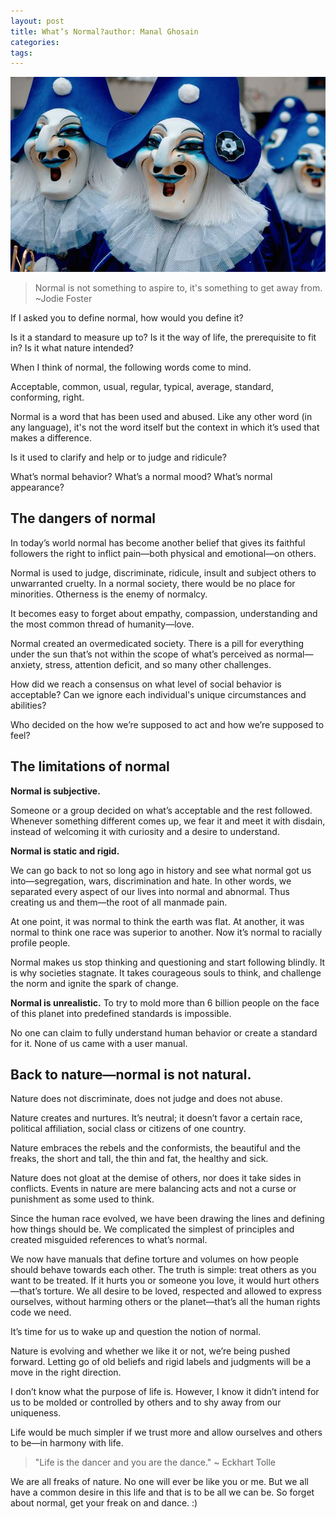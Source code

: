 ```yaml
---
layout: post
title: What’s Normal?author: Manal Ghosain
categories:
tags:
---
```


![Masks](/images/masks.jpg)

> Normal is not something to aspire to, it's something to get away from. ~Jodie Foster

If I asked you to define normal, how would you define it? 

Is it a standard to measure up to? Is it the way of life, the prerequisite to fit in? Is it what nature intended? 

When I think of normal, the following words come to mind. 

Acceptable, common, usual, regular, typical, average, standard, conforming, right. 

Normal is a word that has been used and abused. Like any other word (in any language), it's not the word itself but the context in which it’s used that makes a difference. 

Is it used to clarify and help or to judge and ridicule? 

What’s normal behavior? What’s a normal mood? What’s normal appearance? 

## The dangers of normal 

In today’s world normal has become another belief that gives its faithful followers the right to inflict pain—both physical and emotional—on others. 

Normal is used to judge, discriminate, ridicule, insult and subject others to unwarranted cruelty. In a normal society, there would be no place for minorities. Otherness is the enemy of normalcy. 

It becomes easy to forget about empathy, compassion, understanding and the most common thread of humanity—love. 

Normal created an overmedicated society. There is a pill for everything under the sun that’s not within the scope of what’s perceived as normal—anxiety, stress, attention deficit, and so many other challenges. 

How did we reach a consensus on what level of social behavior is acceptable? Can we ignore each individual's unique circumstances and abilities? 

Who decided on the how we’re supposed to act and how we’re supposed to feel? 

## The limitations of normal

**Normal is subjective.** 

Someone or a group decided on what’s acceptable and the rest followed. Whenever something different comes up, we fear it and meet it with disdain, instead of welcoming it with curiosity and a desire to understand. 

**Normal is static and rigid.** 

We can go back to not so long ago in history and see what normal got us into—segregation, wars, discrimination and hate. In other words, we separated every aspect of our lives into normal and abnormal. Thus creating us and them—the root of all manmade pain. 

At one point, it was normal to think the earth was flat. At another, it was normal to think one race was superior to another. Now it’s normal to racially profile people. 

Normal makes us stop thinking and questioning and start following blindly. It is why societies stagnate. It takes courageous souls to think, and challenge the norm and ignite the spark of change. 

**Normal is unrealistic.** To try to mold more than 6 billion people on the face of this planet into predefined standards is impossible. 

No one can claim to fully understand human behavior or create a standard for it. None of us came with a user manual. 

## Back to nature—normal is not natural.

Nature does not discriminate, does not judge and does not abuse. 

Nature creates and nurtures. It’s neutral; it doesn’t favor a certain race, political affiliation, social class or citizens of one country. 

Nature embraces the rebels and the conformists, the beautiful and the freaks, the short and tall, the thin and fat, the healthy and sick. 

Nature does not gloat at the demise of others, nor does it take sides in conflicts. Events in nature are mere balancing acts and not a curse or punishment as some used to think. 

Since the human race evolved, we have been drawing the lines and defining how things should be. We complicated the simplest of principles and created misguided references to what’s normal. 

We now have manuals that define torture and volumes on how people should behave towards each other. The truth is simple: treat others as you want to be treated. If it hurts you or someone you love, it would hurt others—that’s torture. We all desire to be loved, respected and allowed to express ourselves, without harming others or the planet—that’s all the human rights code we need. 

It’s time for us to wake up and question the notion of normal. 

Nature is evolving and whether we like it or not, we’re being pushed forward. Letting go of old beliefs and rigid labels and judgments will be a move in the right direction. 

I don’t know what the purpose of life is. However, I know it didn’t intend for us to be molded or controlled by others and to shy away from our uniqueness. 

Life would be much simpler if we trust more and allow ourselves and others to be—in harmony with life. 

> "Life is the dancer and you are the dance." ~ Eckhart Tolle

We are all freaks of nature. No one will ever be like you or me. But we all have a common desire in this life and that is to be all we can be. So forget about normal, get your freak on and dance. :) 